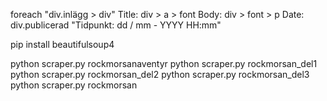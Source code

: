 foreach "div.inlägg > div"
  Title: div > a > font
  Body:  div > font > p
  Date:  div.publicerad "Tidpunkt: dd / mm - YYYY HH:mm"



pip install beautifulsoup4

python scraper.py rockmorsanaventyr
python scraper.py rockmorsan_del1
python scraper.py rockmorsan_del2
python scraper.py rockmorsan_del3
python scraper.py rockmorsan
